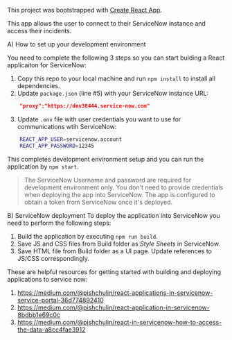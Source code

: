 This project was bootstrapped with [Create React App](https://github.com/facebook/create-react-app).

This app allows the user to connect to their ServiceNow instance and access their incidents.

A) How to set up your development environment

You need to complete the following 3 steps so you can start bulding a React applicaiton for ServiceNow:

1. Copy this repo to your local machine and run `npm install` to install all dependencies.
2. Update `package.json` (line #5) with your ServiceNow instance URL:
```json
    "proxy":"https://dev38444.service-now.com"
```
3. Update `.env` file with user credentials you want to use for communications wtih ServiceNow:
```bash
    REACT_APP_USER=servicenow.account
    REACT_APP_PASSWORD=12345
```

This completes development environment setup and you can run the application by `npm start`.

> The ServiceNow Username and password are required for development environment only. You don't need to provide credentials when deploying the app into ServiceNow. The app is configured to obtain a token from ServiceNow once it's deployed. 

B) ServiceNow deployment
To deploy the application into ServiceNow you need to perform the following steps:
1. Build the application by executing `npm run build`.
2. Save JS and CSS files from Build folder as _Style Sheets_ in ServiceNow.
3. Save HTML file from Build folder as a UI page. Update references to JS/CSS correspondingly.

These are helpful resources for getting started with building and deploying applications to service now:
1. https://medium.com/@pishchulin/react-applications-in-servicenow-service-portal-36d774892410
2. https://medium.com/@pishchulin/react-application-in-servicenow-8bdbb1e69c0c
3. https://medium.com/@pishchulin/react-in-servicenow-how-to-access-the-data-a8cc4fae3912 